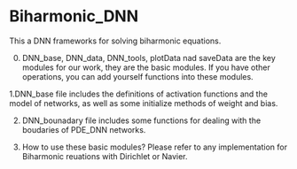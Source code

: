 # Biharmonic_DNN
This a DNN frameworks for solving biharmonic equations.  

0. DNN_base, DNN_data, DNN_tools, plotData nad saveData are the key modules for our work, they are the basic modules. If you have other operations, you can add yourself functions into these modules.

1.DNN_base file includes the definitions of activation functions and the model of networks, as well as some initialize methods of weight and bias. 

2. DNN_bounadary file includes some functions for dealing with the boudaries of PDE_DNN networks.

3. How to use these basic modules? Please refer to any implementation for Biharmonic reuations with Dirichlet or Navier.

